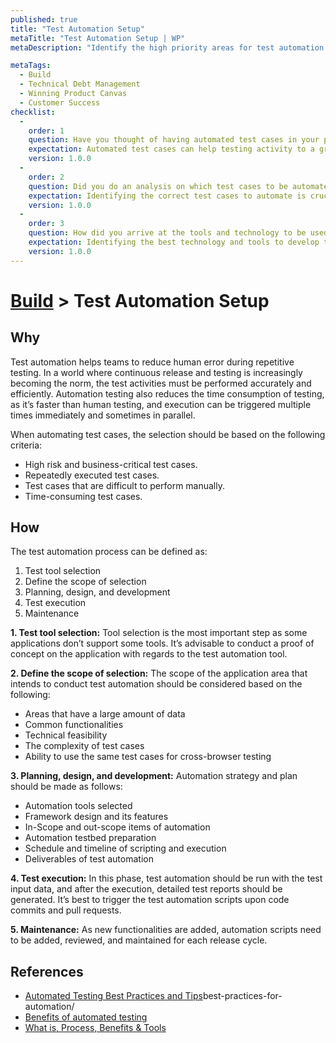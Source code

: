 ```yaml
---
published: true
title: "Test Automation Setup"
metaTitle: "Test Automation Setup | WP"
metaDescription: "Identify the high priority areas for test automation. E.g., regression tests and repetitive tests. Make the tests run on commits and deployments."

metaTags:
  - Build
  - Technical Debt Management
  - Winning Product Canvas
  - Customer Success
checklist: 
  -
    order: 1
    question: Have you thought of having automated test cases in your project? 
    expectation: Automated test cases can help testing activity to a greater extent in terms of time saving, efficiency and reliability
    version: 1.0.0
  -
    order: 2
    question: Did you do an analysis on which test cases to be automated?
    expectation: Identifying the correct test cases to automate is crucial. As trying to automate the wrong test cases might cause negative impacts to the project.
    version: 1.0.0
  -
    order: 3
    question: How did you arrive at the tools and technology to be used in the automation?
    expectation: Identifying the best technology and tools to develop the automation framework is important in order match with the application under test and team composition.
    version: 1.0.0
---
```

# [Build](../5-build.md) > Test Automation Setup

## Why
Test automation helps teams to reduce human error during repetitive testing. In a world where continuous release and testing is increasingly becoming the norm, the test activities must be performed accurately and efficiently. Automation testing also reduces the time consumption of testing, as it’s faster than human testing, and execution can be triggered multiple times immediately and sometimes in parallel.

When automating test cases, the selection should be based on the following criteria:
- High risk and business-critical test cases.
- Repeatedly executed test cases.
- Test cases that are difficult to perform manually.
- Time-consuming test cases.


## How

The test automation process can be defined as:

1. Test tool selection
2. Define the scope of selection
3. Planning, design, and development
4. Test execution
5. Maintenance

**1. Test tool selection:** Tool selection is the most important step as some applications don’t support some tools. It’s advisable to conduct a proof of concept on the application with regards to the test automation tool.

**2. Define the scope of selection:** The scope of the application area that intends to conduct test automation should be considered based on the following:
  - Areas that have a large amount of data 
  - Common functionalities 
  - Technical feasibility 
  - The complexity of test cases 
  - Ability to use the same test cases for cross-browser testing

**3. Planning, design, and development:** Automation strategy and plan should be made as follows: 
  - Automation tools selected 
  - Framework design and its features 
  - In-Scope and out-scope items of automation 
  - Automation testbed preparation 
  - Schedule and timeline of scripting and execution 
  - Deliverables of test automation

**4. Test execution:** In this phase, test automation should be run with the test input data, and after the execution, detailed test reports should be generated. It’s best to trigger the test automation scripts upon code commits and pull requests.

**5. Maintenance:** As new functionalities are added, automation scripts need to be added, reviewed, and maintained for each release cycle.

## References

- [Automated Testing Best Practices and Tips](https://smartbear.com/learn/automated-testing/)best-practices-for-automation/
- [Benefits of automated testing](https://saucelabs.com/blog/top-10-benefits-of-automated-testing)
- [What is, Process, Benefits & Tools](https://www.guru99.com/automation-testing.html)
